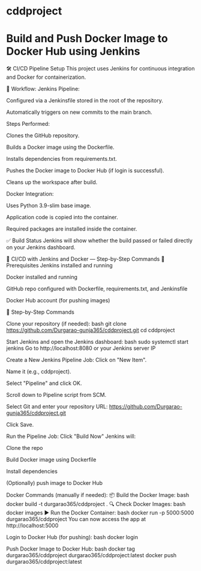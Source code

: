 # cddproject
 # Build and Push Docker Image to Docker Hub using Jenkins


🛠️ CI/CD Pipeline Setup This project uses Jenkins for continuous integration and Docker for containerization.

🔄 Workflow: Jenkins Pipeline:

Configured via a Jenkinsfile stored in the root of the repository.

Automatically triggers on new commits to the main branch.

Steps Performed:

Clones the GitHub repository.

Builds a Docker image using the Dockerfile.

Installs dependencies from requirements.txt.

Pushes the Docker image to Docker Hub (if login is successful).

Cleans up the workspace after build.

Docker Integration:

Uses Python 3.9-slim base image.

Application code is copied into the container.

Required packages are installed inside the container.

✅ Build Status Jenkins will show whether the build passed or failed directly on your Jenkins dashboard.

🚀 CI/CD with Jenkins and Docker — Step-by-Step Commands 🧰 Prerequisites Jenkins installed and running

Docker installed and running

GitHub repo configured with Dockerfile, requirements.txt, and Jenkinsfile

Docker Hub account (for pushing images)

🔧 Step-by-Step Commands

Clone your repository (if needed): bash git clone https://github.com/Durgarao-gunja365/cddproject.git cd cddproject

Start Jenkins and open the Jenkins dashboard: bash sudo systemctl start jenkins Go to http://localhost:8080 or your Jenkins server IP

Create a New Jenkins Pipeline Job: Click on "New Item".

Name it (e.g., cddproject).

Select "Pipeline" and click OK.

Scroll down to Pipeline script from SCM.

Select Git and enter your repository URL: https://github.com/Durgarao-gunja365/cddproject.git

Click Save.

Run the Pipeline Job: Click "Build Now"
Jenkins will:

Clone the repo

Build Docker image using Dockerfile

Install dependencies

(Optionally) push image to Docker Hub

Docker Commands (manually if needed): 📦 Build the Docker Image: bash docker build -t durgarao365/cddproject . 🔍 Check Docker Images: bash docker images ▶️ Run the Docker Container: bash docker run -p 5000:5000 durgarao365/cddproject You can now access the app at http://localhost:5000

Login to Docker Hub (for pushing): bash docker login

Push Docker Image to Docker Hub: bash docker tag durgarao365/cddproject durgarao365/cddproject:latest docker push durgarao365/cddproject:latest
